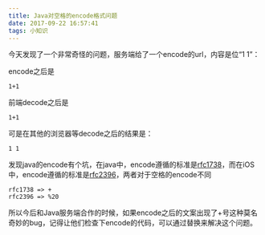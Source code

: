 ```yaml
---
title: Java对空格的encode格式问题
date: 2017-09-22 16:57:41
tags: 小知识
---
```


今天发现了一个非常奇怪的问题，服务端给了一个encode的url，内容是位“1 1”：

encode之后是

```
1+1
```

前端decode之后是

```
1+1
```

可是在其他的浏览器等decode之后的结果是：

```
1 1
```

发现java的encode有个坑，在java中，encode遵循的标准是[rfc1738](http://www.faqs.org/rfcs/rfc1738.html)，而在iOS中，encode遵循的标准是[rfc2396](http://www.faqs.org/rfcs/rfc2396.html)，两者对于空格的encode不同

```
rfc1738 => +
rfc2396 => %20
```

所以今后和Java服务端合作的时候，如果encode之后的文案出现了+号这种莫名奇妙的bug，记得让他们检查下encode的代码，可以通过替换来解决这个问题。